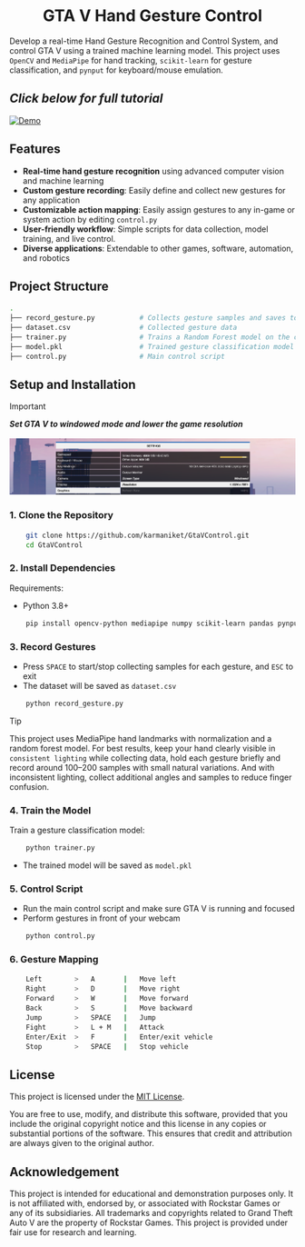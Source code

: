 <h1 align="center">GTA V Hand Gesture Control</h1>

Develop a real-time Hand Gesture Recognition and Control System, and control GTA V using a trained machine learning model. This project uses `OpenCV` and `MediaPipe` for hand tracking, `scikit-learn` for gesture classification, and `pynput` for keyboard/mouse emulation.

## *Click below for full tutorial*

[![Demo](https://img.youtube.com/vi/nDHH-_-eN_k/maxresdefault.jpg)](https://youtu.be/nDHH-_-eN_k)

## Features

- **Real-time hand gesture recognition** using advanced computer vision and machine learning
- **Custom gesture recording**: Easily define and collect new gestures for any application
- **Customizable action mapping**: Easily assign gestures to any in-game or system action by editing `control.py`
- **User-friendly workflow**: Simple scripts for data collection, model training, and live control.
- **Diverse applications**: Extendable to other games, software, automation, and robotics

## Project Structure

```bash
.
├── record_gesture.py           # Collects gesture samples and saves to CSV
├── dataset.csv                 # Collected gesture data
├── trainer.py                  # Trains a Random Forest model on the collected data
├── model.pkl                   # Trained gesture classification model
├── control.py                  # Main control script
```

## Setup and Installation

> [!IMPORTANT]
> ***Set GTA V to windowed mode and lower the game resolution*** <br><br>
> ![image](resolution.png)

### 1. Clone the Repository

```bash
    git clone https://github.com/karmaniket/GtaVControl.git
    cd GtaVControl
```

### 2. Install Dependencies

Requirements:

- Python 3.8+
```sh
    pip install opencv-python mediapipe numpy scikit-learn pandas pynput joblib
```

### 3. Record Gestures

- Press `SPACE` to start/stop collecting samples for each gesture, and `ESC` to exit
- The dataset will be saved as `dataset.csv`

```sh
    python record_gesture.py
```

>[!TIP]
> This project uses MediaPipe hand landmarks with normalization and a random forest model. For best results, keep your hand clearly visible in `consistent lighting` while collecting data, hold each gesture briefly and record around 100–200 samples with small natural variations. And with inconsistent lighting, collect additional angles and samples to reduce finger confusion.

### 4. Train the Model

Train a gesture classification model:

```sh
    python trainer.py
```
- The trained model will be saved as `model.pkl`

### 5. Control Script

- Run the main control script and make sure GTA V is running and focused
- Perform gestures in front of your webcam

```sh
    python control.py
```

### 6. Gesture Mapping

```bash
    Left        >   A       |   Move left
    Right       >   D       |   Move right
    Forward     >   W       |   Move forward
    Back        >   S       |   Move backward
    Jump        >   SPACE   |   Jump
    Fight       >   L + M   |   Attack
    Enter/Exit  >   F       |   Enter/exit vehicle
    Stop        >   SPACE   |   Stop vehicle
```

## License

This project is licensed under the [MIT License](LICENSE).

You are free to use, modify, and distribute this software, provided that you include the original copyright notice and this license in any copies or substantial portions of the software. This ensures that credit and attribution are always given to the original author.

## Acknowledgement

This project is intended for educational and demonstration purposes only. It is not affiliated with, endorsed by, or associated with Rockstar Games or any of its subsidiaries. All trademarks and copyrights related to Grand Theft Auto V are the property of Rockstar Games. This project is provided under fair use for research and learning.
